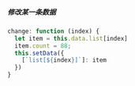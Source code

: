 ##### 修改某一条数据

```js
change: function (index) {
  let item = this.data.list[index]
  item.count = 88;
  this.setData({
    [`list[${index}]`]: item
  })
}

```
